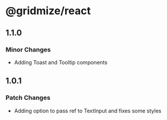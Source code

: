# @gridmize/react

## 1.1.0

### Minor Changes

- Adding Toast and Tooltip components

## 1.0.1

### Patch Changes

- Adding option to pass ref to TextInput and fixes some styles

